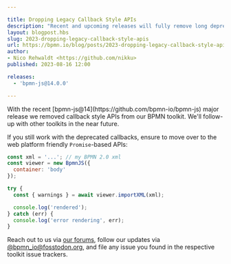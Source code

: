 ```yaml
---

title: Dropping Legacy Callback Style APIs
description: "Recent and upcoming releases will fully remove long deprecated callback style APIs for our BPMN and DMN toolkits."
layout: blogpost.hbs
slug: 2023-dropping-legacy-callback-style-apis
url: https://bpmn.io/blog/posts/2023-dropping-legacy-callback-style-apis.html
author:
- Nico Rehwaldt <https://github.com/nikku>
published: 2023-08-16 12:00

releases:
  - 'bpmn-js@14.0.0'

---
```


<p class="introduction">
  With the recent [bpmn-js@14](https://github.com/bpmn-io/bpmn-js) major release we removed callback style APIs from our BPMN toolkit. We'll follow-up with other toolkits in the near future.
</p>

<!-- continue -->

If you still work with the deprecated callbacks, ensure to move over to the web platform friendly `Promise`-based APIs:

```javascript
const xml = '...'; // my BPMN 2.0 xml
const viewer = new BpmnJS({
  container: 'body'
});

try {
  const { warnings } = await viewer.importXML(xml);

  console.log('rendered');
} catch (err) {
  console.log('error rendering', err);
}
```

Reach out to us via [our forums](https://forum.bpmn.io/), follow our updates via [@bpmn_io@fosstodon.org](https://fosstodon.org/@bpmn_io), and file any issue you found in the respective toolkit issue trackers.
